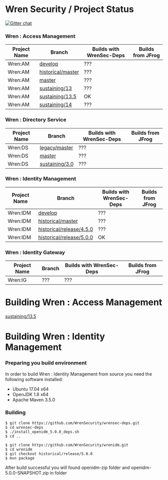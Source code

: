 # Wren Security / Project Status

[![Gitter chat](https://badges.gitter.im/gitterHQ/gitter.png)](https://gitter.im/WrenSecurity/Lobby)

### Wren : Access Management

| Project Name | Branch | Builds with WrenSec-Deps | Builds from JFrog |
| ----- | ----- | ----- | ----- | 
| Wren:AM | [develop](https://github.com/WrenSecurity/wrenam/tree/develop) | ??? | |
| Wren:AM | [historical/master](https://github.com/WrenSecurity/wrenam/tree/historical/master) | ??? | |
| Wren:AM | [master](https://github.com/WrenSecurity/wrenam/master) | ??? | |
| Wren:AM | [sustaining/13](https://github.com/WrenSecurity/wrenam/tree/sustaining/13) | ??? | |
| Wren:AM | [sustaining/13.5](https://github.com/WrenSecurity/wrenam/tree/sustaining/13.5) | OK | |
| Wren:AM | [sustaining/14](https://github.com/WrenSecurity/wrenam/tree/sustaining/14) | ??? | |

### Wren : Directory Service

| Project Name | Branch | Builds with WrenSec-Deps | Builds from JFrog |
| ----- | ----- | ----- | ----- | 
| Wren:DS | [legacy/master](https://github.com/WrenSecurity/wrends/tree/legacy/master) | ??? | |
| Wren:DS | [master](https://github.com/WrenSecurity/wrends/tree/master) | ??? | |
| Wren:DS | [sustaining/3.0](https://github.com/WrenSecurity/wrends/tree/sustaining/3.0) | ??? | |

### Wren : Identity Management

| Project Name | Branch | Builds with WrenSec-Deps | Builds from JFrog |
| ----- | ----- | ----- | ----- | 
| Wren:IDM | [develop](https://github.com/WrenSecurity/wrenidm/tree/develop) | ??? | |
| Wren:IDM | [historical/master](https://github.com/WrenSecurity/wrenidm/tree/historical/master) | ??? | |
| Wren:IDM | [historical/release/4.5.0](https://github.com/WrenSecurity/wrenidm/tree/historical/release/4.5.0) | ??? | |
| Wren:IDM | [historical/release/5.0.0](https://github.com/WrenSecurity/wrenidm/tree/historical/release/5.0.0) | OK | | 

### Wren : Identity Gateway

| Project Name | Branch | Builds with WrenSec-Deps | Builds from JFrog |
| ----- | ----- | ----- | ----- |
| Wren:IG | ??? | ??? | |

# Building Wren : Access Management

[sustaining/13.5](https://github.com/WrenSecurity/wrenam/tree/sustaining/13.5)

# Building Wren : Identity Management
### Preparing you build environment
In order to build Wren : Identity Management from source you need the following software installed:
* Ubuntu 17.04 x64
* OpenJDK 1.8 x64
* Apache Maven 3.5.0

### Building 
```
$ git clone https://github.com/WrenSecurity/wrensec-deps.git
$ cd wrensec-deps
$ ./install_openidm_5.0.0_deps.sh
$ cd ..
```

``` 
$ git clone https://github.com/WrenSecurity/wrenidm.git
$ cd wrenidm
$ git checkout historical/release/5.0.0
$ mvn package
```
After build successful you will found openidm-zip folder and openidm-5.0.0-SNAPSHOT.zip in folder

